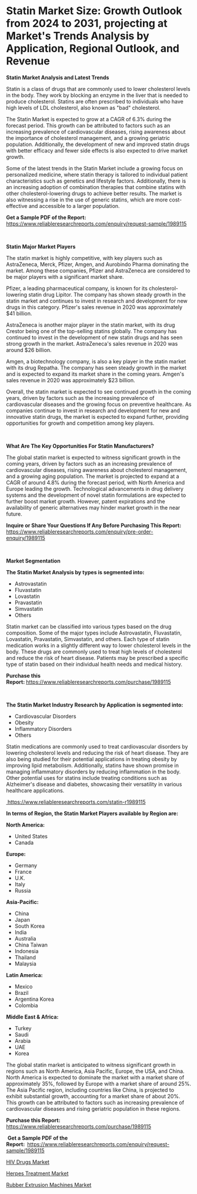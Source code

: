 <p><h1>Statin Market Size: Growth Outlook from 2024 to 2031, projecting at Market's Trends Analysis by Application, Regional Outlook, and Revenue</h1></p><p><strong>Statin Market Analysis and Latest Trends</strong></p>
<p><p>Statin is a class of drugs that are commonly used to lower cholesterol levels in the body. They work by blocking an enzyme in the liver that is needed to produce cholesterol. Statins are often prescribed to individuals who have high levels of LDL cholesterol, also known as "bad" cholesterol.</p><p>The Statin Market is expected to grow at a CAGR of 6.3% during the forecast period. This growth can be attributed to factors such as an increasing prevalence of cardiovascular diseases, rising awareness about the importance of cholesterol management, and a growing geriatric population. Additionally, the development of new and improved statin drugs with better efficacy and fewer side effects is also expected to drive market growth.</p><p>Some of the latest trends in the Statin Market include a growing focus on personalized medicine, where statin therapy is tailored to individual patient characteristics such as genetics and lifestyle factors. Additionally, there is an increasing adoption of combination therapies that combine statins with other cholesterol-lowering drugs to achieve better results. The market is also witnessing a rise in the use of generic statins, which are more cost-effective and accessible to a larger population.</p></p>
<p><strong>Get a Sample PDF of the Report:&nbsp;</strong> <a href="https://www.reliableresearchreports.com/enquiry/request-sample/1989115">https://www.reliableresearchreports.com/enquiry/request-sample/1989115</a></p>
<p>&nbsp;</p>
<p><strong>Statin Major Market Players</strong></p>
<p><p>The statin market is highly competitive, with key players such as AstraZeneca, Merck, Pfizer, Amgen, and Aurobindo Pharma dominating the market. Among these companies, Pfizer and AstraZeneca are considered to be major players with a significant market share.</p><p>Pfizer, a leading pharmaceutical company, is known for its cholesterol-lowering statin drug Lipitor. The company has shown steady growth in the statin market and continues to invest in research and development for new drugs in this category. Pfizer's sales revenue in 2020 was approximately $41 billion.</p><p>AstraZeneca is another major player in the statin market, with its drug Crestor being one of the top-selling statins globally. The company has continued to invest in the development of new statin drugs and has seen strong growth in the market. AstraZeneca's sales revenue in 2020 was around $26 billion.</p><p>Amgen, a biotechnology company, is also a key player in the statin market with its drug Repatha. The company has seen steady growth in the market and is expected to expand its market share in the coming years. Amgen's sales revenue in 2020 was approximately $23 billion.</p><p>Overall, the statin market is expected to see continued growth in the coming years, driven by factors such as the increasing prevalence of cardiovascular diseases and the growing focus on preventive healthcare. As companies continue to invest in research and development for new and innovative statin drugs, the market is expected to expand further, providing opportunities for growth and competition among key players.</p></p>
<p>&nbsp;</p>
<p><strong>What Are The Key Opportunities For Statin Manufacturers?</strong></p>
<p><p>The global statin market is expected to witness significant growth in the coming years, driven by factors such as an increasing prevalence of cardiovascular diseases, rising awareness about cholesterol management, and a growing aging population. The market is projected to expand at a CAGR of around 4.8% during the forecast period, with North America and Europe leading the growth. Technological advancements in drug delivery systems and the development of novel statin formulations are expected to further boost market growth. However, patent expirations and the availability of generic alternatives may hinder market growth in the near future.</p></p>
<p><strong>Inquire or Share Your Questions If Any Before Purchasing This Report:</strong> <a href="https://www.reliableresearchreports.com/enquiry/pre-order-enquiry/1989115">https://www.reliableresearchreports.com/enquiry/pre-order-enquiry/1989115</a></p>
<p>&nbsp;</p>
<p><strong>Market Segmentation</strong></p>
<p><strong>The Statin Market Analysis by types is segmented into:</strong></p>
<p><ul><li>Astrovastatin</li><li>Fluvastatin</li><li>Lovastatin</li><li>Pravastatin</li><li>Simvastatin</li><li>Others</li></ul></p>
<p><p>Statin market can be classified into various types based on the drug composition. Some of the major types include Astrovastatin, Fluvastatin, Lovastatin, Pravastatin, Simvastatin, and others. Each type of statin medication works in a slightly different way to lower cholesterol levels in the body. These drugs are commonly used to treat high levels of cholesterol and reduce the risk of heart disease. Patients may be prescribed a specific type of statin based on their individual health needs and medical history.</p></p>
<p><strong>Purchase this Report:&nbsp;</strong><a href="https://www.reliableresearchreports.com/purchase/1989115">https://www.reliableresearchreports.com/purchase/1989115</a></p>
<p>&nbsp;</p>
<p><strong>The Statin Market Industry Research by Application is segmented into:</strong></p>
<p><ul><li>Cardiovascular Disorders</li><li>Obesity</li><li>Inflammatory Disorders</li><li>Others</li></ul></p>
<p><p>Statin medications are commonly used to treat cardiovascular disorders by lowering cholesterol levels and reducing the risk of heart disease. They are also being studied for their potential applications in treating obesity by improving lipid metabolism. Additionally, statins have shown promise in managing inflammatory disorders by reducing inflammation in the body. Other potential uses for statins include treating conditions such as Alzheimer's disease and diabetes, showcasing their versatility in various healthcare applications.</p></p>
<p><a href="https://www.reliableresearchreports.com/statin-r1989115">&nbsp;https://www.reliableresearchreports.com/statin-r1989115</a></p>
<p><strong>In terms of Region, the Statin Market Players available by Region are:</strong></p>
<p>
    <p> <strong> North America: </strong>
        <ul>
            <li>United States</li>
            <li>Canada</li>
        </ul>
        </p> 
    <p> <strong> Europe: </strong>
        <ul>
            <li>Germany</li>
            <li>France</li>
            <li>U.K.</li>
            <li>Italy</li>
            <li>Russia</li>
        </ul>
        </p> 
    <p> <strong> Asia-Pacific: </strong>
        <ul>
            <li>China</li>
            <li>Japan</li>
            <li>South Korea</li>
            <li>India</li>
            <li>Australia</li>
            <li>China Taiwan</li>
            <li>Indonesia</li>
            <li>Thailand</li>
            <li>Malaysia</li>
        </ul>
        </p> 
    <p> <strong> Latin America: </strong>
        <ul>
            <li>Mexico</li>
            <li>Brazil</li>
            <li>Argentina Korea</li>
            <li>Colombia</li>
        </ul>
        </p> 
    <p> <strong> Middle East & Africa: </strong>
        <ul>
            <li>Turkey</li>
            <li>Saudi</li>
            <li>Arabia</li>
            <li>UAE</li>
            <li>Korea</li>
        </ul>
    </p>
    </p>
<p><p>The global statin market is anticipated to witness significant growth in regions such as North America, Asia Pacific, Europe, the USA, and China. North America is expected to dominate the market with a market share of approximately 35%, followed by Europe with a market share of around 25%. The Asia Pacific region, including countries like China, is projected to exhibit substantial growth, accounting for a market share of about 20%. This growth can be attributed to factors such as increasing prevalence of cardiovascular diseases and rising geriatric population in these regions.</p></p>
<p><strong>Purchase this Report: </strong><a href="https://www.reliableresearchreports.com/purchase/1989115">https://www.reliableresearchreports.com/purchase/1989115</a></p>
<p>&nbsp;<strong>Get a Sample PDF of the Report:&nbsp;&nbsp;</strong><a href="https://www.reliableresearchreports.com/enquiry/request-sample/1989115">https://www.reliableresearchreports.com/enquiry/request-sample/1989115</a></p>
<p><strong></strong></p>
<p><p><a href="https://github.com/ElmoRunolfsson2023/Market-Research-Report-List-1/blob/main/hiv-drugs-market.md">HIV Drugs Market</a></p><p><a href="https://github.com/susanjprice2023/Market-Research-Report-List-1/blob/main/herpes-treatment-market.md">Herpes Treatment Market</a></p><p><a href="https://www.linkedin.com/pulse/rubber-extrusion-machines-market-competitive-analysis-trends-ustpe">Rubber Extrusion Machines Market</a></p></p>